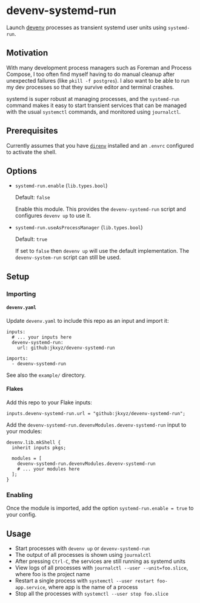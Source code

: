 # devenv-systemd-run

Launch [devenv](https://devenv.sh/) processes as transient systemd user units using `systemd-run`.

## Motivation

With many development process managers such as Foreman and Process Compose, I too often find myself having to do manual cleanup after unexpected failures (like `pkill -f postgres`).
I also want to be able to run my dev processes so that they survive editor and terminal crashes.

systemd is super robust at managing processes, and the `systemd-run` command makes it easy to start transient services that can be managed with the usual `systemctl` commands, and monitored using `journalctl`.

## Prerequisites

Currently assumes that you have [`direnv`](https://direnv.net/) installed and an `.envrc` configured to activate the shell.

## Options

* `systemd-run.enable` (`lib.types.bool`)

  Default: `false`
  
  Enable this module. This provides the `devenv-systemd-run` script and configures `devenv up` to use it.

* `systemd-run.useAsProcessManager` (`lib.types.bool`)

  Default: `true`

  If set to `false` then `devenv up` will use the default implementation. The `devenv-system-run` script can still be used.

## Setup

### Importing

#### `devenv.yaml`

Update `devenv.yaml` to include this repo as an input and import it:

```
inputs:
  # ... your inputs here
  devenv-systemd-run:
    url: github:jkxyz/devenv-systemd-run

imports:
  - devenv-systemd-run
```

See also the `example/` directory.

#### Flakes

Add this repo to your Flake inputs:

```
inputs.devenv-systemd-run.url = "github:jkxyz/devenv-systemd-run";
```

Add the `devenv-systemd-run.devenvModules.devenv-systemd-run` input to your modules:

```
devenv.lib.mkShell {
  inherit inputs pkgs;

  modules = [ 
    devenv-systemd-run.devenvModules.devenv-systemd-run 
    # ... your modules here
  ];
}
```

### Enabling

Once the module is imported, add the option `systemd-run.enable = true` to your config.

## Usage

* Start processes with `devenv up` or `devenv-systemd-run`
* The output of all processes is shown using `journalctl`
* After pressing `Ctrl-C`, the services are still running as systemd units
* View logs of all processes with `journalctl --user --unit=foo.slice`, where foo is the project name
* Restart a single process with `systemctl --user restart foo-app.service`, where app is the name of a process
* Stop all the processes with `systemctl --user stop foo.slice`
